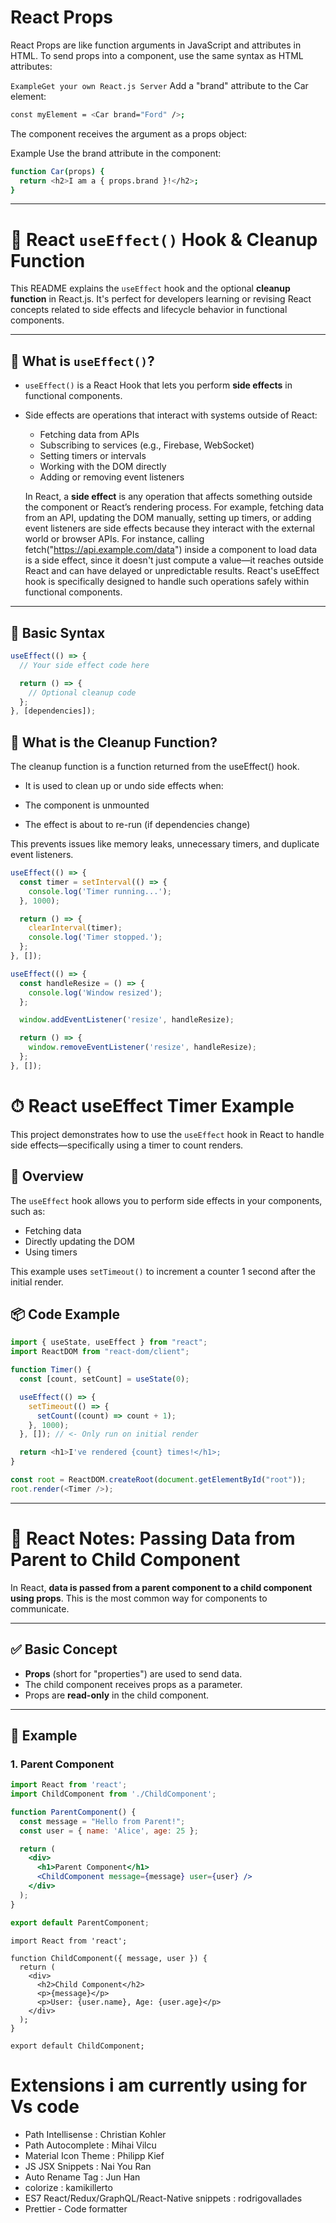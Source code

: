 # React Props

React Props are like function arguments in JavaScript and attributes in HTML.
To send props into a component, use the same syntax as HTML attributes:

`ExampleGet your own React.js Server`
Add a "brand" attribute to the Car element:

```bash
const myElement = <Car brand="Ford" />;
```

The component receives the argument as a props object:

Example
Use the brand attribute in the component:

```bash
function Car(props) {
  return <h2>I am a { props.brand }!</h2>;
}
```

---


# 📘 React `useEffect()` Hook & Cleanup Function

This README explains the `useEffect` hook and the optional **cleanup function** in React.js. It's perfect for developers learning or revising React concepts related to side effects and lifecycle behavior in functional components.

---

## 🔹 What is `useEffect()`?

- `useEffect()` is a React Hook that lets you perform **side effects** in functional components.
- Side effects are operations that interact with systems outside of React:
  
  - Fetching data from APIs
  - Subscribing to services (e.g., Firebase, WebSocket)
  - Setting timers or intervals
  - Working with the DOM directly
  - Adding or removing event listeners
  

  In React, a **side effect** is any operation that affects something outside the component or React’s rendering process. For example, fetching data from an API, updating the DOM manually, setting up timers, or adding event listeners are side effects because they interact with the external world or browser APIs. For instance, calling fetch("https://api.example.com/data") inside a component to load data is a side effect, since it doesn't just compute a value—it reaches outside React and can have delayed or unpredictable results. React's useEffect hook is specifically designed to handle such operations safely within functional components.

---

## 🧠 Basic Syntax

```js
useEffect(() => {
  // Your side effect code here

  return () => {
    // Optional cleanup code
  };
}, [dependencies]);
```
## 🧹 What is the Cleanup Function?
The cleanup function is a function returned from the useEffect() hook.

- It is used to clean up or undo side effects when:

- The component is unmounted

- The effect is about to re-run (if dependencies change)

This prevents issues like memory leaks, unnecessary timers, and duplicate event listeners.

```js
useEffect(() => {
  const timer = setInterval(() => {
    console.log('Timer running...');
  }, 1000);

  return () => {
    clearInterval(timer);
    console.log('Timer stopped.');
  };
}, []);
```

```js
useEffect(() => {
  const handleResize = () => {
    console.log('Window resized');
  };

  window.addEventListener('resize', handleResize);

  return () => {
    window.removeEventListener('resize', handleResize);
  };
}, []);

```



# ⏱ React useEffect Timer Example

This project demonstrates how to use the `useEffect` hook in React to handle side effects—specifically using a timer to count renders.

## 🚀 Overview

The `useEffect` hook allows you to perform side effects in your components, such as:

- Fetching data
- Directly updating the DOM
- Using timers

This example uses `setTimeout()` to increment a counter 1 second after the initial render.

## 📦 Code Example


```js
import { useState, useEffect } from "react";
import ReactDOM from "react-dom/client";

function Timer() {
  const [count, setCount] = useState(0);

  useEffect(() => {
    setTimeout(() => {
      setCount((count) => count + 1);
    }, 1000);
  }, []); // <- Only run on initial render

  return <h1>I've rendered {count} times!</h1>;
}

const root = ReactDOM.createRoot(document.getElementById("root"));
root.render(<Timer />);
```

- - - 

# 📘 React Notes: Passing Data from Parent to Child Component

In React, **data is passed from a parent component to a child component using props**. This is the most common way for components to communicate.

---

## ✅ Basic Concept

- **Props** (short for "properties") are used to send data.
- The child component receives props as a parameter.
- Props are **read-only** in the child component.

---

## 🔨 Example

### 1. Parent Component

```jsx
import React from 'react';
import ChildComponent from './ChildComponent';

function ParentComponent() {
  const message = "Hello from Parent!";
  const user = { name: 'Alice', age: 25 };

  return (
    <div>
      <h1>Parent Component</h1>
      <ChildComponent message={message} user={user} />
    </div>
  );
}

export default ParentComponent;
```
```
import React from 'react';

function ChildComponent({ message, user }) {
  return (
    <div>
      <h2>Child Component</h2>
      <p>{message}</p>
      <p>User: {user.name}, Age: {user.age}</p>
    </div>
  );
}

export default ChildComponent;

```


# Extensions i am currently using for Vs code

- Path Intellisense : Christian Kohler
- Path Autocomplete : Mihai Vilcu
- Material Icon Theme : Philipp Kief
- JS JSX Snippets : Nai You Ran
- Auto Rename Tag : Jun Han
- colorize : kamikillerto
- ES7 React/Redux/GraphQL/React-Native snippets : rodrigovallades
- Prettier - Code formatter
